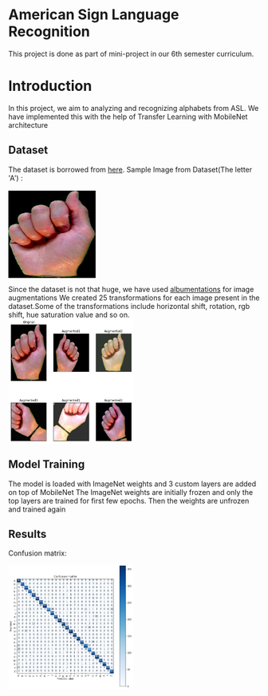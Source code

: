 # American Sign Language Recognition

This project is done as part of mini-project in our 6th semester curriculum.

# Introduction

In this project, we aim to analyzing and recognizing alphabets from ASL. We have 
implemented this with the help of Transfer Learning with MobileNet architecture

## Dataset

The dataset is borrowed from [here](https://www.massey.ac.nz/~albarcza/gesture_dataset2012.html).
Sample Image from Dataset(The letter 'A') :
<br><br>
<img src = "Images/a0.jpg" width="175" height="175" align="center">

Since the dataset is not that huge, we have used [albumentations](https://github.com/albumentations-team/albumentations) for image augmentations
We created 25 transformations for each image present in the dataset.Some of the transformations include horizontal shift, rotation, rgb shift, hue saturation value and so on.
<br>
<img src = "Images/aug.png" width="250" height="250" align="center" >

## Model Training

The model is loaded with ImageNet weights and 3 custom layers are added on top of MobileNet
The ImageNet weights are initially frozen and only the top layers are trained for first few epochs.
Then the weights are unfrozen and trained again

## Results

Confusion matrix:

<img src ="Images/conf.png" width="250" height="250">
